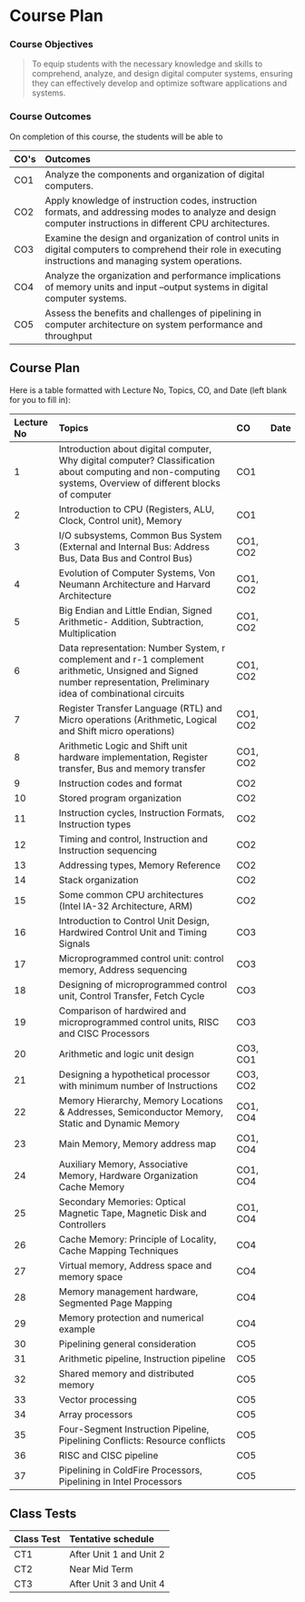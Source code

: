 # Course Plan

### Course Objectives

> To equip students with the necessary knowledge and skills to comprehend, analyze, and design digital computer systems, ensuring they can effectively develop and optimize software applications and systems.


### Course Outcomes

On completion of this course, the students will be able to

|CO's| Outcomes |
|:---|:---|
|CO1| Analyze the components and organization of digital computers.|
|CO2| Apply knowledge of instruction codes, instruction formats, and addressing modes to analyze and design computer instructions in different CPU architectures.|
|CO3| Examine the design and organization of control units in digital computers to comprehend their role in executing instructions and managing system operations.|
|CO4| Analyze the organization and performance implications of memory units and input –output systems in digital computer systems.|
|CO5| Assess the benefits and challenges of pipelining in computer architecture on system performance and throughput|


## Course Plan

Here is a table formatted with Lecture No, Topics, CO, and Date (left blank for you to fill in):  

| Lecture No | Topics | CO | Date |
|:---|:---|:---|:---|
| 1 | Introduction about digital computer, Why digital computer? Classification about computing and non-computing systems, Overview of different blocks of computer | CO1 | |
| 2 | Introduction to CPU (Registers, ALU, Clock, Control unit), Memory | CO1 | |
| 3 | I/O subsystems, Common Bus System (External and Internal Bus: Address Bus, Data Bus and Control Bus) | CO1, CO2 | |
| 4 | Evolution of Computer Systems, Von Neumann Architecture and Harvard Architecture | CO1, CO2 | |
| 5 | Big Endian and Little Endian, Signed Arithmetic- Addition, Subtraction, Multiplication | CO1, CO2 | |
| 6 | Data representation: Number System, r complement and r-1 complement arithmetic, Unsigned and Signed number representation, Preliminary idea of combinational circuits | CO1, CO2 | |
| 7 | Register Transfer Language (RTL) and Micro operations (Arithmetic, Logical and Shift micro operations) | CO1, CO2 | |
| 8 | Arithmetic Logic and Shift unit hardware implementation, Register transfer, Bus and memory transfer | CO1, CO2 | |
| 9 | Instruction codes and format | CO2 | |
| 10 | Stored program organization | CO2 | |
| 11 | Instruction cycles, Instruction Formats, Instruction types | CO2 | |
| 12 | Timing and control, Instruction and Instruction sequencing | CO2 | |
| 13 | Addressing types, Memory Reference | CO2 | |
| 14 | Stack organization | CO2 | |
| 15 | Some common CPU architectures (Intel IA-32 Architecture, ARM) | CO2 | |
| 16 | Introduction to Control Unit Design, Hardwired Control Unit and Timing Signals | CO3 | |
| 17 | Microprogrammed control unit: control memory, Address sequencing | CO3 | |
| 18 | Designing of microprogrammed control unit, Control Transfer, Fetch Cycle | CO3 | |
| 19 | Comparison of hardwired and microprogrammed control units, RISC and CISC Processors | CO3 | |
| 20 | Arithmetic and logic unit design | CO3, CO1 | |
| 21 | Designing a hypothetical processor with minimum number of Instructions | CO3, CO2 | |
| 22 | Memory Hierarchy, Memory Locations & Addresses, Semiconductor Memory, Static and Dynamic Memory | CO1, CO4 | |
| 23 | Main Memory, Memory address map | CO1, CO4 | |
| 24 | Auxiliary Memory, Associative Memory, Hardware Organization Cache Memory | CO1, CO4 | |
| 25 | Secondary Memories: Optical Magnetic Tape, Magnetic Disk and Controllers | CO1, CO4 | |
| 26 | Cache Memory: Principle of Locality, Cache Mapping Techniques | CO4 | |
| 27 | Virtual memory, Address space and memory space | CO4 | |
| 28 | Memory management hardware, Segmented Page Mapping | CO4 | |
| 29 | Memory protection and numerical example | CO4 | |
| 30 | Pipelining general consideration | CO5 | |
| 31 | Arithmetic pipeline, Instruction pipeline | CO5 | |
| 32 | Shared memory and distributed memory | CO5 | |
| 33 | Vector processing | CO5 | |
| 34 | Array processors | CO5 | |
| 35 | Four-Segment Instruction Pipeline, Pipelining Conflicts: Resource conflicts | CO5 | |
| 36 | RISC and CISC pipeline | CO5 | |
| 37 | Pipelining in ColdFire Processors, Pipelining in Intel Processors | CO5 | |


##  Class Tests


 
| Class Test | Tentative schedule |
|:---|:---|
| CT1 | After Unit 1 and Unit 2   |
| CT2 | Near Mid Term |   
| CT3 | After Unit 3 and Unit 4|

